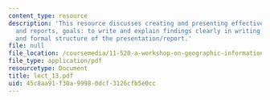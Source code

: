 ```yaml
---
content_type: resource
description: 'This resource discusses creating and presenting effectively presentations
  and reports, goals: to write and explain findings clearly in writing and while presenting,
  and formal structure of the presentation/report.'
file: null
file_location: /coursemedia/11-520-a-workshop-on-geographic-information-systems-fall-2005/45c8aa91f30a99980dcf3126cfb5e0cc_lect_13.pdf
file_type: application/pdf
resourcetype: Document
title: lect_13.pdf
uid: 45c8aa91-f30a-9998-0dcf-3126cfb5e0cc
---
```

